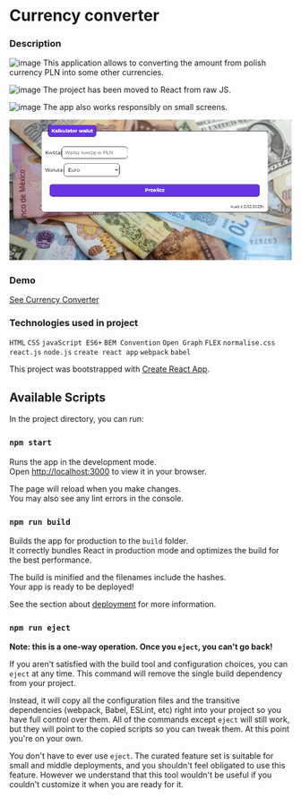 # Currency converter

### Description
![image](https://user-images.githubusercontent.com/80458977/217201709-24bcec9b-afbe-4b08-8c11-b48c9d59daa4.png)
This application allows to converting the amount from polish currency PLN into some other currencies. 

![image](https://user-images.githubusercontent.com/80458977/217201764-aa9d2301-f237-42e8-990c-273ec7e4cb35.png)
The project has been moved to React from raw JS.

![image](https://user-images.githubusercontent.com/80458977/217201923-054955a7-6a53-49c5-9b13-9ae9799227e7.png)
The app also works responsibly on small screens.

![Currency Converter GIF](public/animationConverter.gif)

### Demo
[See Currency Converter](https://karolinaj33.github.io/currency-converter-react/)

### Technologies used in project
`HTML`
`CSS`
`javaScript ES6+`
`BEM Convention`
`Open Graph`
`FLEX`
`normalise.css`
`react.js`
`node.js`
`create react app`
`webpack`
`babel`




This project was bootstrapped with [Create React App](https://github.com/facebook/create-react-app).

## Available Scripts

In the project directory, you can run:

### `npm start`

Runs the app in the development mode.\
Open [http://localhost:3000](http://localhost:3000) to view it in your browser.

The page will reload when you make changes.\
You may also see any lint errors in the console.


### `npm run build`

Builds the app for production to the `build` folder.\
It correctly bundles React in production mode and optimizes the build for the best performance.

The build is minified and the filenames include the hashes.\
Your app is ready to be deployed!

See the section about [deployment](https://facebook.github.io/create-react-app/docs/deployment) for more information.

### `npm run eject`

**Note: this is a one-way operation. Once you `eject`, you can't go back!**

If you aren't satisfied with the build tool and configuration choices, you can `eject` at any time. This command will remove the single build dependency from your project.

Instead, it will copy all the configuration files and the transitive dependencies (webpack, Babel, ESLint, etc) right into your project so you have full control over them. All of the commands except `eject` will still work, but they will point to the copied scripts so you can tweak them. At this point you're on your own.

You don't have to ever use `eject`. The curated feature set is suitable for small and middle deployments, and you shouldn't feel obligated to use this feature. However we understand that this tool wouldn't be useful if you couldn't customize it when you are ready for it.
